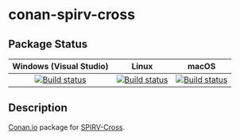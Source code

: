 # conan-spirv-cross

## Package Status

| Windows (Visual Studio) | Linux | macOS |
|:-----------------------:|:-----:|:-----:|
|[![Build status](https://github.com/SpaceIm/conan-spirv-cross/workflows/.github/workflows/windows.yml/badge.svg?branch=testing%2F20210115)](https://github.com/SpaceIm/conan-spirv-cross/actions/workflows/windows.yml?query=branch%3Atesting%2F20210115)|[![Build status](https://github.com/SpaceIm/conan-spirv-cross/workflows/.github/workflows/linux.yml/badge.svg?branch=testing%2F20210115)](https://github.com/SpaceIm/conan-spirv-cross/actions/workflows/linux.yml?query=branch%3Atesting%2F20210115)|[![Build status](https://github.com/SpaceIm/conan-spirv-cross/workflows/.github/workflows/macos.yml/badge.svg?branch=testing%2F20210115)](https://github.com/SpaceIm/conan-spirv-cross/actions/workflows/macos.yml?query=branch%3Atesting%2F20210115)|

## Description

[Conan.io](https://conan.io) package for [SPIRV-Cross](https://github.com/KhronosGroup/SPIRV-Cross).

